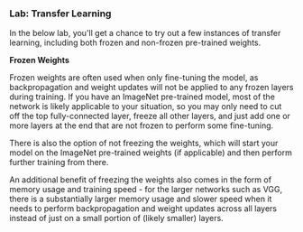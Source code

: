 ### Lab: Transfer Learning

In the below lab, you'll get a chance to try out a few instances of transfer learning, including both frozen and non-frozen pre-trained weights.

<b>Frozen Weights</b>

Frozen weights are often used when only fine-tuning the model, as backpropagation and weight updates will not be applied to any frozen layers during training. If you have an ImageNet pre-trained model, most of the network is likely applicable to your situation, so you may only need to cut off the top fully-connected layer, freeze all other layers, and just add one or more layers at the end that are not frozen to perform some fine-tuning.

There is also the option of not freezing the weights, which will start your model on the ImageNet pre-trained weights (if applicable) and then perform further training from there.

An additional benefit of freezing the weights also comes in the form of memory usage and training speed - for the larger networks such as VGG, there is a substantially larger memory usage and slower speed when it needs to perform backpropagation and weight updates across all layers instead of just on a small portion of (likely smaller) layers.
